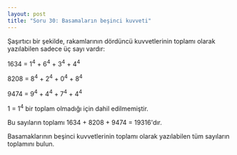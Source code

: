 ```yaml
---
layout: post
title: "Soru 30: Basamaların beşinci kuvveti"
---
```


Şaşırtıcı bir şekilde, rakamlarının dördüncü kuvvetlerinin toplamı olarak yazılabilen sadece üç sayı vardır:

1634 = 1<sup>4</sup> + 6<sup>4</sup> + 3<sup>4</sup> + 4<sup>4</sup>

8208 = 8<sup>4</sup> + 2<sup>4</sup> + 0<sup>4</sup> + 8<sup>4</sup>

9474 = 9<sup>4</sup> + 4<sup>4</sup> + 7<sup>4</sup> + 4<sup>4</sup>

1 = 1<sup>4</sup> bir toplam olmadığı için dahil edilmemiştir.

Bu sayıların toplamı 1634 + 8208 + 9474 = 19316'dır.

Basamaklarının beşinci kuvvetlerinin toplamı olarak yazılabilen tüm sayıların toplamını bulun.
